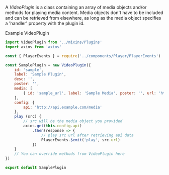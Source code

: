 A *VideoPlugin* is a class containing an array of media objects and/or methods for playing media content. Media objects don't have to be included and can be retrieved from elsewhere, as long as the media object specifies a 'handler' property with the plugin id.

Example VideoPlugin

```javascript
import VideoPlugin from '../mixins/Plugins'
import axios from 'axios'

const { PlayerEvents } = require('../components/Player/PlayerEvents')

const SamplePlugin = new VideoPlugin({
    id: 'sample',
    label: 'Sample Plugin',
    desc: '',
    poster: '',
    media: [
        { id: 'sample_url', label: 'Sample Media', poster: '', url: 'https://www.youtube.com/watch?v=8ndhidEmUbI' }
    ],
    config: {
        api: 'http://api.example.com/media'
    },
    play (src) {
        // src will be the media object you provided
        axios.get(this.config.api)
            .then(response => {
                // play src url after retrieving api data
                PlayerEvents.$emit('play', src.url)
            })
    }
    // You can override methods from VideoPlugin here
})

export default SamplePlugin
```